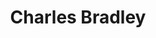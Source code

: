 ---
title: "Charles Bradley"
summary: "American funk/soul/R&B singer, sometimes called \"The Screaming Eagle of Soul\". Born November 5th, 1948, Gainesville, Florida. Died of stomach cancer, on September 23rd, 2017 in Brooklyn, New York."
image: "charles-bradley.jpg"
---